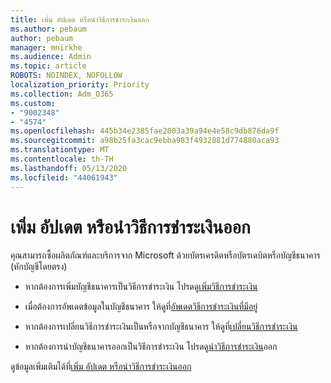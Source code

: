```yaml
---
title: เพิ่ม อัปเดต หรือนําวิธีการชําระเงินออก
ms.author: pebaum
author: pebaum
manager: mnirkhe
ms.audience: Admin
ms.topic: article
ROBOTS: NOINDEX, NOFOLLOW
localization_priority: Priority
ms.collection: Adm_O365
ms.custom:
- "9002348"
- "4574"
ms.openlocfilehash: 445b34e2385fae2003a39a94e4e58c9db876da9f
ms.sourcegitcommit: a98b25fa3cac9ebba983f4932881d774880aca93
ms.translationtype: MT
ms.contentlocale: th-TH
ms.lasthandoff: 05/13/2020
ms.locfileid: "44061943"
---
```

# <a name="add-update-or-remove-payment-method"></a>เพิ่ม อัปเดต หรือนําวิธีการชําระเงินออก

คุณสามารถซื้อผลิตภัณฑ์และบริการจาก Microsoft ด้วยบัตรเครดิตหรือบัตรเดบิตหรือบัญชีธนาคาร (หักบัญชีโดยตรง)

- หากต้องการเพิ่มบัญชีธนาคารเป็นวิธีการชําระเงิน โปรดดู[เพิ่มวิธีการชําระเงิน](https://docs.microsoft.com/microsoft-365/commerce/billing-and-payments/add-update-or-remove-credit-card-or-bank-account#add-a-payment-method)

- เมื่อต้องการอัพเดตข้อมูลในบัญชีธนาคาร ให้ดูที่[อัพเดตวิธีการชําระเงินที่มีอยู่](https://docs.microsoft.com/microsoft-365/commerce/billing-and-payments/add-update-or-remove-credit-card-or-bank-account#update-an-existing-payment-method)

- หากต้องการเปลี่ยนวิธีการชําระเงินเป็นหรือจากบัญชีธนาคาร ให้ดูที่[เปลี่ยนวิธีการชําระเงิน](https://docs.microsoft.com/microsoft-365/commerce/billing-and-payments/add-update-or-remove-credit-card-or-bank-account#change-a-payment-method)

- หากต้องการนําบัญชีธนาคารออกเป็นวิธีการชําระเงิน โปรดดู[นําวิธีการชําระเงิน](https://docs.microsoft.com/microsoft-365/commerce/billing-and-payments/add-update-or-remove-credit-card-or-bank-account#remove-a-payment-method)ออก

ดูข้อมูลเพิ่มเติมได้ที่[เพิ่ม อัปเดต หรือนําวิธีการชําระเงินออก](https://docs.microsoft.com/microsoft-365/commerce/billing-and-payments/add-update-or-remove-credit-card-or-bank-account)
